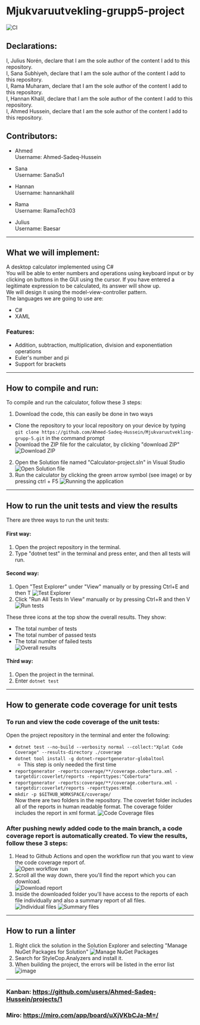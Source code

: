 # Mjukvaruutvekling-grupp5-project
![CI](https://github.com/Ahmed-Sadeq-Hussein/Mjukvaruutvekling-grupp-5/actions/workflows/setup-dotnet.yml/badge.svg)

## Declarations:
I, Julius Norén, declare that I am the sole author of the content I add to this repository. \
I, Sana Subhiyeh, declare that I am the sole author of the content I add to this repository. \
I, Rama Muharam, declare that I am the sole author of the content I add to this repository. \
I, Hannan Khalil, declare that I am the sole author of the content I add to this repository. \
I, Ahmed Hussein, declare that I am the sole author of the content I add to this repository.


## Contributors: 
- Ahmed \
Username: Ahmed-Sadeq-Hussein

- Sana\
Username: SanaSu1

- Hannan\
Username: hannankhalil

- Rama\
Username: RamaTech03

- Julius\
Username: Baesar



---

## What we will implement:
A desktop calculator implemented using C# \
You will be able to enter numbers and operations using keyboard input or by clicking on buttons in the GUI using the cursor. If you have entered a legitimate expression to be calculated, its answer will show up. \
We will design it using the model-view-controller pattern. \
The languages we are going to use are:
- C# 
- XAML

### Features:
- Addition, subtraction, multiplication, division and exponentiation operations
- Euler's number and pi
- Support for brackets

---

## How to compile and run:
To compile and run the calculator, follow these 3 steps:
1. Download the code, this can easily be done in two ways
 - Clone the repository to your local repository on your device by typing `git clone https://github.com/Ahmed-Sadeq-Hussein/Mjukvaruutvekling-grupp-5.git` in the command prompt
 - Download the ZIP file for the calculator, by clicking "download ZIP"\
 ![Download ZIP](https://cdn.discordapp.com/attachments/1221090555405008978/1225146693310218331/image.png?ex=6645a485&is=66445305&hm=02457f23f9c5b0999e34f9691ce9f6959b121b11f956611565b988b204adcdfb&)
2. Open the Solution file named "Calculator-project.sln" in Visual Studio ![Open Solution file](https://cdn.discordapp.com/attachments/1221090555405008978/1225149096503935026/image.png?ex=6645a6c2&is=66445542&hm=781d38c251107457e8fbdb0f286339ae0043f1c077077f40c9b008eeb03c2ec6&)
3. Run the calculator by clicking the green arrow symbol (see image) or by pressing ctrl + F5 ![Running the application](https://cdn.discordapp.com/attachments/1221090555405008978/1225150263602446336/image.png?ex=6645a7d9&is=66445659&hm=84639968f587dd23765e2b4a9cc67fb71a15b817e62a8827be78b18ed7cf5dbf&)

---
## How to run the unit tests and view the results
There are three ways to run the unit tests:

#### First way:

1. Open the project repository in the terminal.
2. Type "dotnet test" in the terminal and press enter, and then all tests will run.
   
#### Second way: 

1. Open "Test Explorer" under "View" manually or by pressing Ctrl+E and then T ![Test Explorer](https://cdn.discordapp.com/attachments/1221090555405008978/1235150186477518900/image.png?ex=66451f00&is=6643cd80&hm=978216aaf56bff87e62edb78c6774c839f6f0a2d9da498b93277b4e7ac1283b2&)
2. Click "Run All Tests In View" manually or by pressing Ctrl+R and then V ![Run tests](https://cdn.discordapp.com/attachments/1221090555405008978/1235155980288000060/image.png?ex=66452465&is=6643d2e5&hm=5c20e7adc3916b6e14ef3e318c58b8c33d5b6dc834cbaa11166d3d5dfcd070f1&)

These three icons at the top show the overall results.
They show:
- The total number of tests
- The total number of passed tests
- The total number of failed tests\
![Overall results](https://cdn.discordapp.com/attachments/1221090555405008978/1235152675189035028/image.png?ex=66452151&is=6643cfd1&hm=49924041eba29e8635be647f9787f3ebf0dd251b2bbbc4d1d16267a5fdb11a4c&)

#### Third way:
1. Open the project in the terminal.
2. Enter `dotnet test`


---
## How to generate code coverage for unit tests
### To run and view the code coverage of the unit tests: 
Open the project repository in the terminal and enter the following:
- `dotnet test --no-build --verbosity normal --collect:"Xplat Code Coverage" --results-directory ./coverage`
- `dotnet tool install -g dotnet-reportgenerator-globaltool`
  - This step is only needed the first time
- `reportgenerator -reports:coverage/**/coverage.cobertura.xml -targetdir:coverlet/reports -reporttypes:"Cobertura"`
- `reportgenerator -reports:coverage/**/coverage.cobertura.xml -targetdir:coverlet/reports -reporttypes:Html`
- `mkdir -p $GITHUB_WORKSPACE/coverage/` \
Now there are two folders in the repository. The coverlet folder includes all of the reports in human readable format. The coverage folder includes the report in xml format.
  ![Code Coverage files](https://cdn.discordapp.com/attachments/1176238610144571453/1239891000072208434/image.png?ex=664491fa&is=6643407a&hm=fa0706e05b13cdd3c517d5712e89f27f5ca5e9a5e22c15f3a7f013c45aa12507&)

### After pushing newly added code to the main branch, a code coverage report is automatically created. To view the results, follow these 3 steps:
1. Head to Github Actions and open the workflow run that you want to view the code coverage report of.\
![Open workflow run](https://cdn.discordapp.com/attachments/1221090555405008978/1238085043763810324/image.png?ex=663e000c&is=663cae8c&hm=158b0692a836635da180521cef9482b3a7e5d8e1bc39756fe8d9abb9b386f0e9&)
2. Scroll all the way down, there you'll find the report which you can download.\
![Download report](https://cdn.discordapp.com/attachments/1221090555405008978/1238086064329986099/image.png?ex=663e0100&is=663caf80&hm=541a4780ab7df10b8a3a7396cad81eeb44ad67a1a03409e8e3f64292a3074459&)
3. Inside the downloaded folder you'll have access to the reports of each file individually and also a summary report of all files.\
![Individual files](https://cdn.discordapp.com/attachments/1221090555405008978/1238083040815878194/image.png?ex=663dfe2f&is=663cacaf&hm=849ad8e850e1cfbf9b19fbe87c097d3825b2b9b08c746c560a0820561f014ef4&)
![Summary files](https://cdn.discordapp.com/attachments/1221090555405008978/1238083085027901450/image.png?ex=663dfe39&is=663cacb9&hm=21e24d1f77d042326ec3892dce0838e9a3f55d16f31ebce229c7cd04a5d069fb&)

---

## How to run a linter
1. Right click the solution in the Solution Explorer and selecting "Manage NuGet Packages for Solution"
![Manage NuGet Packages](https://cdn.discordapp.com/attachments/1221090555405008978/1245347755069542462/image.png?ex=66586bfa&is=66571a7a&hm=2d17482e2956ed86c0f27add721d6cc69a47ad6a91e64ea88a403c8199cef020&)
2. Search for StyleCop.Analyzers and install it.
3. When building the project, the errors will be listed in the error list
![image](https://github.com/Ahmed-Sadeq-Hussein/Mjukvaruutvekling-grupp-5/assets/164903550/1d46d336-8a0f-442d-9ba6-6b4ff47d8f5a)

---

### Kanban: https://github.com/users/Ahmed-Sadeq-Hussein/projects/1
### Miro: https://miro.com/app/board/uXjVKbCJa-M=/

